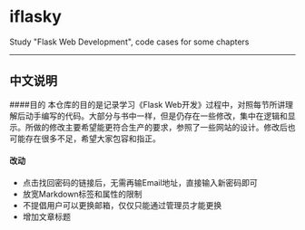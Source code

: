 # iflasky
Study "Flask Web Development", code cases for some chapters
***
## 中文说明
####目的
本仓库的目的是记录学习《Flask Web开发》过程中，对照每节所讲理解后动手编写的代码。大部分与书中一样，但是仍存在一些修改，集中在逻辑和显示。所做的修改主要希望能更符合生产的要求，参照了一些网站的设计。修改后也可能存在很多不足，希望大家包容和指正。
#### 改动
* 点击找回密码的链接后，无需再输Email地址，直接输入新密码即可
* 放宽Markdown标签和属性的限制
* 不提倡用户可以更换邮箱，仅仅只能通过管理员才能更换
* 增加文章标题

